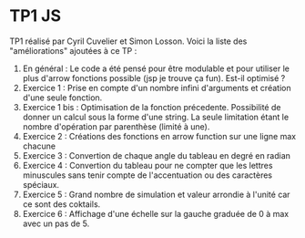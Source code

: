 # TP1 JS
<p>TP1 réalisé par Cyril Cuvelier et Simon Losson. Voici la liste des "améliorations" ajoutées à ce TP :</p>
<ol>
<li>En général : Le code a été pensé pour être modulable et pour utiliser le plus d'arrow fonctions possible (jsp je trouve ça fun). Est-il optimisé ?</li>
<li>Exercice 1 : Prise en compte d'un nombre infini d'arguments et création d'une seule fonction.</li>
<li>Exercice 1 bis : Optimisation de la fonction précedente. Possibilité de donner un calcul sous la forme d'une string. La seule limitation étant le nombre d'opération par parenthèse (limité à une).</li>
<li>Exercice 2 : Créations des fonctions en arrow function sur une ligne max chacune</li>
<li>Exercice 3 : Convertion de chaque angle du tableau en degré en radian</li>
<li>Exercice 4 : Convertion du tableau pour ne compter que les lettres minuscules sans tenir compte de l'accentuation ou des caractères spéciaux.</li>
<li>Exercice 5 : Grand nombre de simulation et valeur arrondie à l'unité car ce sont des coktails.</li>
<li>Exercice 6 : Affichage d'une échelle sur la gauche graduée de 0 à max avec un pas de 5.</li>
</ol>
